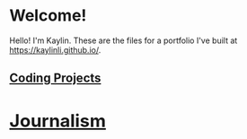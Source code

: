 # Welcome!

Hello! I'm Kaylin. These are the files for a portfolio I've built at <a href="https://kaylinli.github.io/journalism">https://kaylinli.github.io/</a>.

<h2><a href="https://kaylinli.github.io/projects">Coding Projects<h2>

<h2><a href="https://kaylinli.github.io/journalism">Journalism</a><h2>
